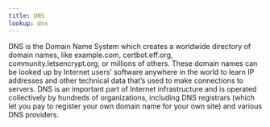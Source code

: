 ```yaml
---
title: DNS
lookup: dns
---
```

DNS is the Domain Name System which creates a worldwide directory of domain names, like example.com, certbot.eff.org, community.letsencrypt.org, or millions of others. These domain names can be looked up by Internet users’ software anywhere in the world to learn IP addresses and other technical data that’s used to make connections to servers. DNS is an important part of Internet infrastructure and is operated collectively by hundreds of organizations, including DNS registrars (which let you pay to register your own domain name for your own site) and various DNS providers.